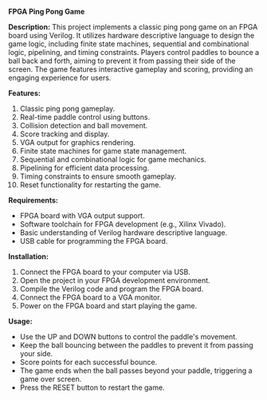 **FPGA Ping Pong Game**

**Description:**
This project implements a classic ping pong game on an FPGA board using Verilog. It utilizes hardware descriptive language to design the game logic, including finite state machines, sequential and combinational logic, pipelining, and timing constraints. Players control paddles to bounce a ball back and forth, aiming to prevent it from passing their side of the screen. The game features interactive gameplay and scoring, providing an engaging experience for users.

**Features:**
1. Classic ping pong gameplay.
2. Real-time paddle control using buttons.
3. Collision detection and ball movement.
4. Score tracking and display.
5. VGA output for graphics rendering.
6. Finite state machines for game state management.
7. Sequential and combinational logic for game mechanics.
8. Pipelining for efficient data processing.
9. Timing constraints to ensure smooth gameplay.
10. Reset functionality for restarting the game.

**Requirements:**
- FPGA board with VGA output support.
- Software toolchain for FPGA development (e.g., Xilinx Vivado).
- Basic understanding of Verilog hardware descriptive language.
- USB cable for programming the FPGA board.

**Installation:**
1. Connect the FPGA board to your computer via USB.
2. Open the project in your FPGA development environment.
3. Compile the Verilog code and program the FPGA board.
4. Connect the FPGA board to a VGA monitor.
5. Power on the FPGA board and start playing the game.

**Usage:**
- Use the UP and DOWN buttons to control the paddle's movement.
- Keep the ball bouncing between the paddles to prevent it from passing your side.
- Score points for each successful bounce.
- The game ends when the ball passes beyond your paddle, triggering a game over screen.
- Press the RESET button to restart the game.
